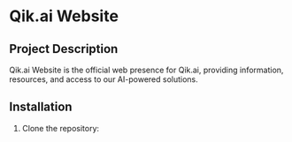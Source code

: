 # Qik.ai Website

## Project Description

Qik.ai Website is the official web presence for Qik.ai, providing information, resources, and access to our AI-powered solutions.

## Installation

1. Clone the repository:
